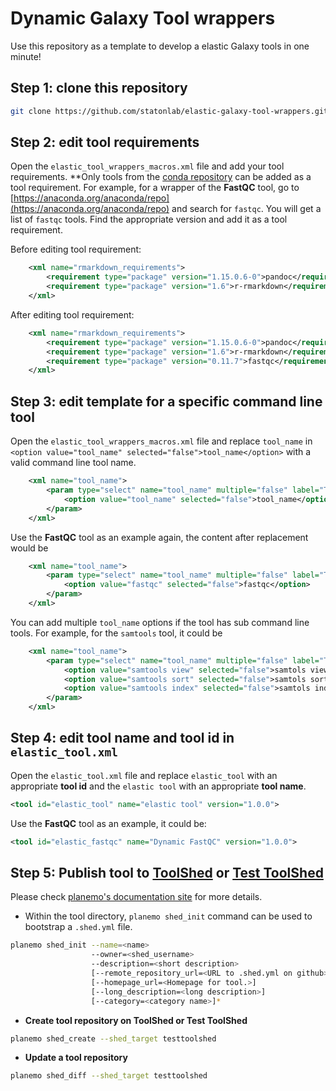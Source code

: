 # Dynamic Galaxy Tool wrappers

Use this repository as a template to develop a elastic Galaxy tools in one minute!

## Step 1: clone this repository

```bash
git clone https://github.com/statonlab/elastic-galaxy-tool-wrappers.git
``` 

## Step 2: edit tool requirements

Open the `elastic_tool_wrappers_macros.xml` file and add your tool requirements. **Only tools from the 
[conda repository](https://anaconda.org/anaconda/repo) can be added as a tool requirement. For example, for a wrapper
of the **FastQC** tool, go to [https://anaconda.org/anaconda/repo](https://anaconda.org/anaconda/repo) and search for
`fastqc`. You will get a list of `fastqc` tools. Find the appropriate version and add it as a tool requirement.

Before editing tool requirement:

```xml
    <xml name="rmarkdown_requirements">
        <requirement type="package" version="1.15.0.6-0">pandoc</requirement>
        <requirement type="package" version="1.6">r-rmarkdown</requirement>
    </xml>
```

After editing tool requirement:

```xml
    <xml name="rmarkdown_requirements">
        <requirement type="package" version="1.15.0.6-0">pandoc</requirement>
        <requirement type="package" version="1.6">r-rmarkdown</requirement>
        <requirement type="package" version="0.11.7">fastqc</requirement>
    </xml>
```



## Step 3: edit template for a specific command line tool

Open the `elastic_tool_wrappers_macros.xml` file and replace `tool_name` in 
`<option value="tool_name" selected="false">tool_name</option>` with a valid command line tool name.

```xml
    <xml name="tool_name">
        <param type="select" name="tool_name" multiple="false" label="Tool name">
            <option value="tool_name" selected="false">tool_name</option>
        </param>
    </xml>
```

Use the **FastQC** tool as an example again, the content after replacement would be

```xml
    <xml name="tool_name">
        <param type="select" name="tool_name" multiple="false" label="Tool name">
            <option value="fastqc" selected="false">fastqc</option>
        </param>
    </xml>
```

You can add multiple `tool_name` options if the tool has sub command line tools. For example, 
for the `samtools` tool, it could be

```xml
    <xml name="tool_name">
        <param type="select" name="tool_name" multiple="false" label="Tool name">
            <option value="samtools view" selected="false">samtols view</option>
            <option value="samtools sort" selected="false">samtols sort</option>
            <option value="samtools index" selected="false">samtols index</option>
        </param>
    </xml>
```

## Step 4: edit **tool name** and **tool id** in `elastic_tool.xml`

Open the `elastic_tool.xml` file and replace `elastic_tool` with an appropriate **tool id** and the `elastic tool` with
an appropriate **tool name**.

```xml
<tool id="elastic_tool" name="elastic tool" version="1.0.0">
```

Use the **FastQC** tool as an example, it could be:

```xml
<tool id="elastic_fastqc" name="Dynamic FastQC" version="1.0.0">
```

## Step 5: Publish tool to [ToolShed](https://toolshed.g2.bx.psu.edu/) or [Test ToolShed](https://testtoolshed.g2.bx.psu.edu/)

Please check [planemo's documentation site](http://planemo.readthedocs.io/en/latest/publishing.html) for more details.

* Within the tool directory, `planemo shed_init` command can be used to bootstrap a `.shed.yml` file.

```bash
planemo shed_init --name=<name>
                  --owner=<shed_username>
                  --description=<short description>
                  [--remote_repository_url=<URL to .shed.yml on github>]
                  [--homepage_url=<Homepage for tool.>]
                  [--long_description=<long description>]
                  [--category=<category name>]*
```

* **Create tool repository on ToolShed or Test ToolShed**

```bash
planemo shed_create --shed_target testtoolshed
```

* **Update a tool repository**

```bash
planemo shed_diff --shed_target testtoolshed
```